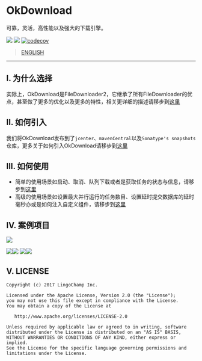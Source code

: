 # OkDownload

可靠，灵活，高性能以及强大的下载引擎。

![][okdownload_svg]
[![][build_status_svg]][build_status_link]
[![codecov](https://codecov.io/gh/lingochamp/okdownload/branch/master/graph/badge.svg)](https://codecov.io/gh/lingochamp/okdownload)

> [ENGLISH](https://github.com/lingochamp/okdownload)

---

## I. 为什么选择

实际上，OkDownload是FileDownloader2，它继承了所有FileDownloader的优点，甚至做了更多的优化以及更多的特性，相关更详细的描述请移步到[这里](https://github.com/lingochamp/okdownload/wiki/Why-Choose-OkDownload)

## II. 如何引入

我们将OkDownload发布到了`jcenter`、`mavenCentral`以及`Sonatype's snapshots`仓库，更多关于如何引入OkDownload请移步到[这里](https://github.com/lingochamp/okdownload/wiki)

## III. 如何使用

- 简单的使用场景如启动、取消、队列下载或者是获取任务的状态与信息，请移步到[这里](https://github.com/lingochamp/okdownload/wiki/Simple-Use-Guideline)
- 高级的使用场景如设置最大并行运行的任务数目、设置延时提交数据库的延时毫秒亦或是如何注入自定义组件，请移步到[这里](https://github.com/lingochamp/okdownload/wiki/Advanced-Use-Guideline)

## IV. 案例项目

![][sample_home_img]

![][single_download_img]![][each_block_progress_img]
![][bunch_download_img]![][queue_download_img]

## V. LICENSE

```
Copyright (c) 2017 LingoChamp Inc.

Licensed under the Apache License, Version 2.0 (the "License");
you may not use this file except in compliance with the License.
You may obtain a copy of the License at

   http://www.apache.org/licenses/LICENSE-2.0

Unless required by applicable law or agreed to in writing, software
distributed under the License is distributed on an "AS IS" BASIS,
WITHOUT WARRANTIES OR CONDITIONS OF ANY KIND, either express or implied.
See the License for the specific language governing permissions and
limitations under the License.
```

[okdownload_svg]: https://img.shields.io/badge/Android-Okdownload-green.svg
[sample_home_img]: https://github.com/lingochamp/okdownload/raw/master/art/sample-home.jpeg
[single_download_img]: https://github.com/lingochamp/okdownload/raw/master/art/single-download.gif
[each_block_progress_img]: https://github.com/lingochamp/okdownload/raw/master/art/each-block-progress.gif
[bunch_download_img]: https://github.com/lingochamp/okdownload/raw/master/art/bunch-download.gif
[queue_download_img]: https://github.com/lingochamp/okdownload/raw/master/art/queue-download.gif
[listener_img]: https://github.com/lingochamp/okdownload/raw/master/art/listener.png
[check_before_chain_img]: https://github.com/lingochamp/okdownload/raw/master/art/check_before_chain.png
[build_status_svg]: https://travis-ci.org/lingochamp/okdownload.svg?branch=master
[build_status_link]: https://travis-ci.org/lingochamp/okdownload
[okcat_img]: https://github.com/lingochamp/okdownload/raw/master/art/okcat.png
